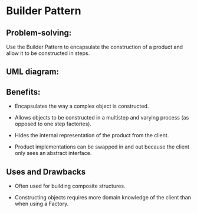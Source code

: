 # Builder Pattern
## Problem-solving:
Use the Builder Pattern to encapsulate the construction of a product and allow it to be constructed in steps.

## UML diagram:

## Benefits:
- Encapsulates the way a complex object is constructed.

- Allows objects to be constructed in a multistep and varying process (as opposed to one step factories).

- Hides the internal representation of the product from the client.

- Product implementations can be swapped in and out because the client only sees an abstract interface.

## Uses and Drawbacks
- Often used for building composite structures.

- Constructing objects requires more domain knowledge of the client than when using a Factory.